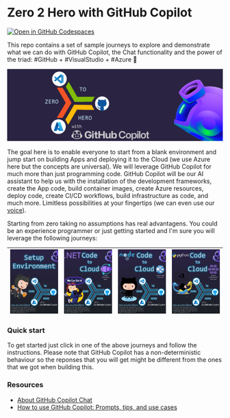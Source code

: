 # Zero 2 Hero with GitHub Copilot

[![Open in GitHub Codespaces](https://github.com/codespaces/badge.svg)](https://codespaces.new/Azure-Samples/zero2hero/tree/main)

This repo contains a set of sample journeys to explore and demonstrate what we can do with GitHub Copilot, the Chat functionality and the power of the triad: #GitHub + #VisualStudio + #Azure 🚀

![Zero 2 Hero with GitHub Copilot](media/logo.png)

The goal here is to enable everyone to start from a blank environment and jump start on building Apps and deploying it to the Cloud (we use Azure here but the concepts are universal). We will leverage GitHub Copilot for much more than just programming code. GitHub Copilot will be our AI assistant to help us with the installation of the development frameworks, create the App code, build container images, create Azure resources, deploy code, create CI/CD workflows, build infrastructure as code, and much more. Limitless possibilities at your fingertips (we can even use our [voice](https://githubnext.com/projects/copilot-voice/)).

Starting from zero taking no assumptions has real advantagens. You could be an experience programmer or just getting started and I'm sure you will leverage the following journeys:

| [![Setup Environment](media/setup.PNG)](journeys/setup/)  | [![.NET to Azure Container Apps](media/dotnet-to-aca.PNG)](journeys/dotnet-to-aca/)  | [![nodejs to Azure App Service](media/nodejs-to-appservice.PNG)](journeys/nodejs-to-appservice/)  | [![Python to AKS](media/python-to-aks.PNG)](journeys/python-to-aks/)  | 
| --------------------------------------- | --------------------------------------- | --------------------------------------- | --------------------------------------- |


### Quick start

To get started just click in one of the above journeys and follow the instructions.
Please note that GitHub Copilot has a non-deterministic behaviour so the reponses that you will get might be different from the ones that we got when building this.

### Resources

- [About GitHub Copilot Chat](https://docs.github.com/en/copilot/github-copilot-chat/about-github-copilot-chat)
- [How to use GitHub Copilot: Prompts, tips, and use cases](https://github.blog/2023-06-20-how-to-write-better-prompts-for-github-copilot/)
